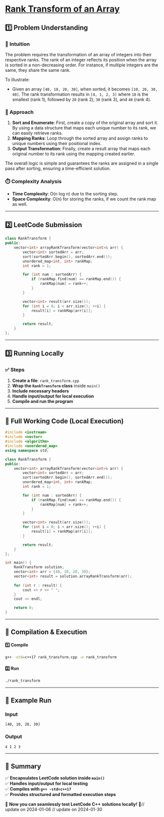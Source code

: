 # **[Rank Transform of an Array](https://leetcode.com/problems/rank-transform-of-an-array/description/)**  

## **1️⃣ Problem Understanding**  
### **📌 Intuition**  
The problem requires the transformation of an array of integers into their respective ranks. The rank of an integer reflects its position when the array is sorted in a non-decreasing order. For instance, if multiple integers are the same, they share the same rank. 

To illustrate:
- Given an array `[40, 10, 20, 30]`, when sorted, it becomes `[10, 20, 30, 40]`. The rank transformation results in `[4, 1, 2, 3]` where `10` is the smallest (rank 1), followed by `20` (rank 2), `30` (rank 3), and `40` (rank 4).

### **🚀 Approach**  
1. **Sort and Enumerate**: First, create a copy of the original array and sort it. By using a data structure that maps each unique number to its rank, we can easily retrieve ranks.
2. **Mapping Ranks**: Loop through the sorted array and assign ranks to unique numbers using their positional index.
3. **Output Transformation**: Finally, create a result array that maps each original number to its rank using the mapping created earlier.

The overall logic is simple and guarantees the ranks are assigned in a single pass after sorting, ensuring a time-efficient solution.

### **⏱️ Complexity Analysis**  
- **Time Complexity**: O(n log n) due to the sorting step.  
- **Space Complexity**: O(n) for storing the ranks, if we count the rank map as well.

---  

## **2️⃣ LeetCode Submission**  
```cpp
class RankTransform {
public:
    vector<int> arrayRankTransform(vector<int>& arr) {
        vector<int> sortedArr = arr;
        sort(sortedArr.begin(), sortedArr.end());
        unordered_map<int, int> rankMap;
        int rank = 1;

        for (int num : sortedArr) {
            if (rankMap.find(num) == rankMap.end()) {
                rankMap[num] = rank++;
            }
        }

        vector<int> result(arr.size());
        for (int i = 0; i < arr.size(); ++i) {
            result[i] = rankMap[arr[i]];
        }

        return result;
    }
};
```  

---  

## **3️⃣ Running Locally**  
### **✅ Steps**  
1. **Create a file**: `rank_transform.cpp`  
2. **Wrap the `RankTransform` class** inside `main()`  
3. **Include necessary headers**  
4. **Handle input/output for local execution**  
5. **Compile and run the program**  

---  

## **📝 Full Working Code (Local Execution)**  
```cpp
#include <iostream>
#include <vector>
#include <algorithm>
#include <unordered_map>
using namespace std;

class RankTransform {
public:
    vector<int> arrayRankTransform(vector<int>& arr) {
        vector<int> sortedArr = arr;
        sort(sortedArr.begin(), sortedArr.end());
        unordered_map<int, int> rankMap;
        int rank = 1;

        for (int num : sortedArr) {
            if (rankMap.find(num) == rankMap.end()) {
                rankMap[num] = rank++;
            }
        }

        vector<int> result(arr.size());
        for (int i = 0; i < arr.size(); ++i) {
            result[i] = rankMap[arr[i]];
        }

        return result;
    }
};

int main() {
    RankTransform solution;
    vector<int> arr = {40, 10, 20, 30};
    vector<int> result = solution.arrayRankTransform(arr);
    
    for (int r : result) {
        cout << r << " ";
    }
    cout << endl;

    return 0;
}
```  

---  

## **🔧 Compilation & Execution**  
#### **1️⃣ Compile**  
```bash
g++ -std=c++17 rank_transform.cpp -o rank_transform
```  

#### **2️⃣ Run**  
```bash
./rank_transform
```  

---  

## **🎯 Example Run**  
### **Input**  
```
[40, 10, 20, 30]
```  
### **Output**  
```
4 1 2 3
```  

---  

## **📌 Summary**  
✅ **Encapsulates LeetCode solution inside `main()`**  
✅ **Handles input/output for local testing**  
✅ **Compiles with `g++ -std=c++17`**  
✅ **Provides structured and formatted execution steps**  

🚀 **Now you can seamlessly test LeetCode C++ solutions locally!** 🚀// update on 2024-01-06
// update on 2024-01-30
